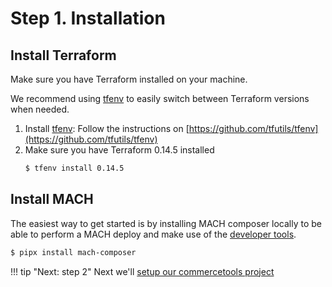 # Step 1. Installation

## Install Terraform

Make sure you have Terraform installed on your machine.

We recommend using [tfenv](https://github.com/tfutils/tfenv) to easily switch between Terraform versions when needed.

1. Install [tfenv](https://github.com/tfutils/tfenv): Follow the instructions on [https://github.com/tfutils/tfenv](https://github.com/tfutils/tfenv)
2. Make sure you have Terraform 0.14.5 installed
   ```bash
   $ tfenv install 0.14.5
   ```

## Install MACH
The easiest way to get started is by installing MACH composer locally to be able
to perform a MACH deploy and make use of the
[developer tools](../topics/development/workflow.md).

```bash
$ pipx install mach-composer
```

!!! tip "Next: step 2"
    Next we'll [setup our commercetools project](./step-2-setup-ct.md)
